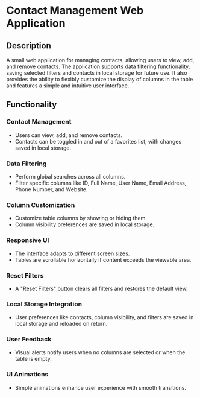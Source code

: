 # Contact Management Web Application

## Description

A small web application for managing contacts, allowing users to view, add, and remove contacts. The application supports data filtering functionality, saving selected filters and contacts in local storage for future use. It also provides the ability to flexibly customize the display of columns in the table and features a simple and intuitive user interface.

## Functionality

### Contact Management

- Users can view, add, and remove contacts.
- Contacts can be toggled in and out of a favorites list, with changes saved in local storage.

### Data Filtering

- Perform global searches across all columns.
- Filter specific columns like ID, Full Name, User Name, Email Address, Phone Number, and Website.

### Column Customization

- Customize table columns by showing or hiding them.
- Column visibility preferences are saved in local storage.

### Responsive UI

- The interface adapts to different screen sizes.
- Tables are scrollable horizontally if content exceeds the viewable area.

### Reset Filters

- A "Reset Filters" button clears all filters and restores the default view.

### Local Storage Integration

- User preferences like contacts, column visibility, and filters are saved in local storage and reloaded on return.

### User Feedback

- Visual alerts notify users when no columns are selected or when the table is empty.

### UI Animations

- Simple animations enhance user experience with smooth transitions.
